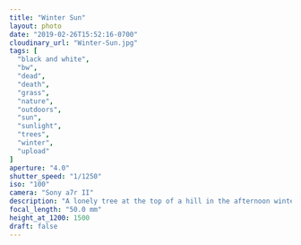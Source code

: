 ```yaml
---
title: "Winter Sun"
layout: photo
date: "2019-02-26T15:52:16-0700"
cloudinary_url: "Winter-Sun.jpg"
tags: [
  "black and white",
  "bw",
  "dead",
  "death",
  "grass",
  "nature",
  "outdoors",
  "sun",
  "sunlight",
  "trees",
  "winter",
  "upload"
]
aperture: "4.0"
shutter_speed: "1/1250"
iso: "100"
camera: "Sony a7r II"
description: "A lonely tree at the top of a hill in the afternoon winter sun."
focal_length: "50.0 mm"
height_at_1200: 1500
draft: false
---
```

